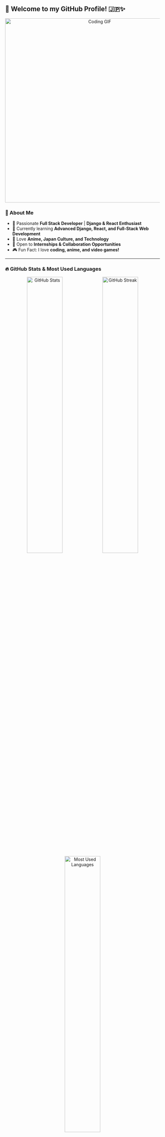 ## 👋 Welcome to my GitHub Profile! 🇯🇵✨

<p align="center">
  <img src="https://i.pinimg.com/originals/e1/85/18/e18518c6d24257c6fb02e3c95a862d85.gif" width="600" alt="Coding GIF">
</p>

### 🚀 About Me
- 🎯 Passionate **Full Stack Developer** | **Django & React Enthusiast**
- 🌱 Currently learning **Advanced Django, React, and Full-Stack Web Development**
- 🎨 Love **Anime, Japan Culture, and Technology**
- 🎯 Open to **Internships & Collaboration Opportunities**
- 🎮 Fun Fact: I love **coding, anime, and video games!**

---

### 🔥 GitHub Stats & Most Used Languages

<p align="center">
  <img src="https://github-readme-stats.vercel.app/api?username=zyunusov-zy&show_icons=true&theme=tokyonight" alt="GitHub Stats" width="48%" />
  <img src="https://github-readme-streak-stats.herokuapp.com/?user=zyunusov-zy&theme=tokyonight" alt="GitHub Streak" width="48%" />
</p>

<p align="center">
  <img src="https://github-readme-stats.vercel.app/api/top-langs/?username=zyunusov-zy&layout=compact&theme=tokyonight&langs_count=10" alt="Most Used Languages" width="48%" />
</p>

---

### 🛠️ Tech Stack
<p align="center">
  <img src="https://img.shields.io/badge/-Python-3776AB?style=for-the-badge&logo=python&logoColor=white" alt="Python" />
  <img src="https://img.shields.io/badge/-Django-092E20?style=for-the-badge&logo=django&logoColor=white" alt="Django" />
  <img src="https://img.shields.io/badge/-React-61DAFB?style=for-the-badge&logo=react&logoColor=black" alt="React" />
  <img src="https://img.shields.io/badge/-TailwindCSS-38B2AC?style=for-the-badge&logo=tailwind-css&logoColor=white" alt="TailwindCSS" />
  <img src="https://img.shields.io/badge/-MongoDB-4DB33D?style=for-the-badge&logo=mongodb&logoColor=white" alt="MongoDB" />
  <img src="https://img.shields.io/badge/-PostgreSQL-336791?style=for-the-badge&logo=postgresql&logoColor=white" alt="PostgreSQL" />
  <img src="https://img.shields.io/badge/-C++-00599C?style=for-the-badge&logo=c%2B%2B&logoColor=white" alt="C++" />
  <img src="https://img.shields.io/badge/-C-A8B9CC?style=for-the-badge&logo=c&logoColor=white" alt="C" />
  <img src="https://img.shields.io/badge/-Linux-FCC624?style=for-the-badge&logo=linux&logoColor=black" alt="Linux" />
</p>

---

### Vibes
<p align="center">
  <img src="https://i.pinimg.com/originals/08/78/fb/0878fb120eebc7fe4d2cfe1a6412f680.gif" width="400" alt="Anime Coding GIF">
  <img src="https://i.pinimg.com/originals/9e/f3/25/9ef3259472a1539ec65e205c7d2614e9.gif" width="400" alt="Anime Keyboard GIF">
</p>

---

### 🌟 Connect With Me
<p align="center">
  <a href="https://github.com/zyunusov-zy"><img src="https://img.shields.io/badge/GitHub-181717?style=for-the-badge&logo=github&logoColor=white" alt="GitHub" /></a>
  <a href="https://linkedin.com/in/zafarbek-yunusov/"><img src="https://img.shields.io/badge/LinkedIn-0077B5?style=for-the-badge&logo=linkedin&logoColor=white" alt="LinkedIn" /></a>
  <a href="zafarbekyunusov693@gmail.com"><img src="https://img.shields.io/badge/Email-red?style=for-the-badge&logo=gmail&logoColor=white" alt="Email" /></a>
</p>

---

⭐️ From [@zyunusov-zy](https://github.com/zyunusov-zy)
